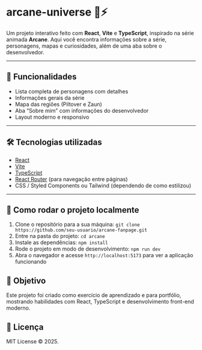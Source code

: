 # arcane-universe 🎨⚡

Um projeto interativo feito com **React**, **Vite** e **TypeScript**, inspirado na série animada **Arcane**. Aqui você encontra informações sobre a série, personagens, mapas e curiosidades, além de uma aba sobre o desenvolvedor.

---

## 🔹 Funcionalidades
- Lista completa de personagens com detalhes  
- Informações gerais da série  
- Mapa das regiões (Piltover e Zaun)  
- Aba “Sobre mim” com informações do desenvolvedor  
- Layout moderno e responsivo  

---

## 🛠 Tecnologias utilizadas
- [React](https://reactjs.org/)  
- [Vite](https://vitejs.dev/)  
- [TypeScript](https://www.typescriptlang.org/)  
- [React Router](https://reactrouter.com/) (para navegação entre páginas)  
- CSS / Styled Components ou Tailwind (dependendo de como estilizou)  

---

## 🚀 Como rodar o projeto localmente
1. Clone o repositório para a sua máquina: `git clone https://github.com/seu-usuario/arcane-fanpage.git`  
2. Entre na pasta do projeto: `cd arcane`  
3. Instale as dependências: `npm install`  
4. Rode o projeto em modo de desenvolvimento: `npm run dev`  
5. Abra o navegador e acesse `http://localhost:5173` para ver a aplicação funcionando  

## 🎯 Objetivo
Este projeto foi criado como exercício de aprendizado e para portfólio, mostrando habilidades com React, TypeScript e desenvolvimento front-end moderno.

## 📝 Licença
MIT License © 2025.
